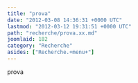 ```yaml
---
title: "prova"
date: "2012-03-08 14:36:31 +0000 UTC"
lastmod: "2012-03-12 19:31:51 +0000 UTC"
path: "recherche/prova.xx.md"
joomlaid: 182
category: "Recherche"
asides: ["Recherche.+menu+"]
---
```

prova
